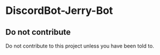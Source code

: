 # DiscordBot-Jerry-Bot
## Do not contribute
Do not contribute to this project unless you have been told to.
